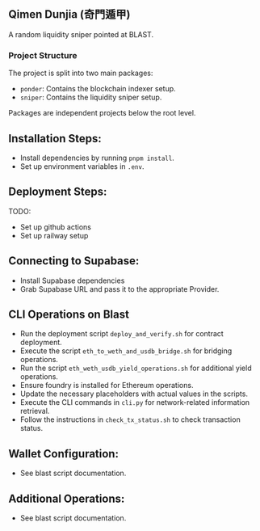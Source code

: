 ## Qimen Dunjia (奇門遁甲)

A random liquidity sniper pointed at BLAST.

### Project Structure

The project is split into two main packages:
- `ponder`: Contains the blockchain indexer setup.
- `sniper`: Contains the liquidity sniper setup.

Packages are independent projects below the root level.

## Installation Steps: 

- Install dependencies by running `pnpm install`.
- Set up environment variables in `.env`. 

## Deployment Steps:
TODO: 
- Set up github actions 
- Set up railway setup

## Connecting to Supabase: 
- Install Supabase dependencies
- Grab Supabase URL and pass it to the appropriate Provider.

## CLI Operations on Blast 
- Run the deployment script `deploy_and_verify.sh` for contract deployment.
- Execute the script `eth_to_weth_and_usdb_bridge.sh` for bridging operations.
- Run the script `eth_weth_usdb_yield_operations.sh` for additional yield operations.
- Ensure foundry is installed for Ethereum operations.
- Update the necessary placeholders with actual values in the scripts.
- Execute the CLI commands in `cli.py` for network-related information retrieval.
- Follow the instructions in `check_tx_status.sh` to check transaction status.

## Wallet Configuration: 
- See blast script documentation.

## Additional Operations: 
- See blast script documentation.
